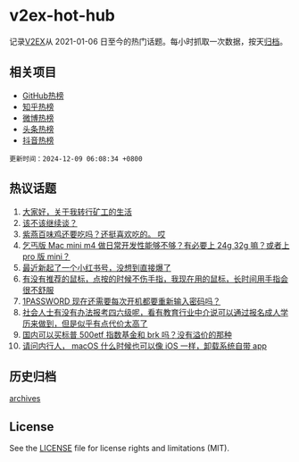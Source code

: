 # v2ex-hot-hub

 记录[V2EX](https://www.v2ex.com/)从 2021-01-06 日至今的热门话题。每小时抓取一次数据，按天[归档](archives)。
 
 ## 相关项目

- [GitHub热榜](https://github.com/lonnyzhang423/github-hot-hub)
- [知乎热榜](https://github.com/lonnyzhang423/zhihu-hot-hub)
- [微博热榜](https://github.com/lonnyzhang423/weibo-hot-hub)
- [头条热榜](https://github.com/lonnyzhang423/toutiao-hot-hub)
- [抖音热榜](https://github.com/lonnyzhang423/douyin-hot-hub)


 `更新时间：2024-12-09 06:08:34 +0800`

## 热议话题

1. [大家好，关于我转行矿工的生活](https://www.v2ex.com/t/1095904)
1. [该不该继续谈？](https://www.v2ex.com/t/1095939)
1. [紫燕百味鸡还要吃吗？还挺喜欢吃的。 哎](https://www.v2ex.com/t/1095860)
1. [乞丐版 Mac mini m4 做日常开发性能够不够？有必要上 24g 32g 嘛？或者上 pro 版 mini？](https://www.v2ex.com/t/1095857)
1. [最近新起了一个小红书号，没想到直接爆了](https://www.v2ex.com/t/1095895)
1. [有没有推荐的鼠标，点按的时候不伤手指，我现在用的鼠标，长时间用手指会很不舒服](https://www.v2ex.com/t/1095858)
1. [1PASSWORD 现在还需要每次开机都要重新输入密码吗？](https://www.v2ex.com/t/1095869)
1. [社会人士有没有办法报考四六级呢，看有教育行业中介说可以通过报名成人学历来做到，但是似乎有点代价太高了](https://www.v2ex.com/t/1095919)
1. [国内可以买标普 500etf 指数基金和 brk 吗？没有溢价的那种](https://www.v2ex.com/t/1095906)
1. [请问内行人， macOS 什么时候也可以像 iOS 一样，卸载系统自带 app](https://www.v2ex.com/t/1095839)

## 历史归档

[archives](archives)

## License

See the [LICENSE](LICENSE) file for license rights and limitations (MIT).
